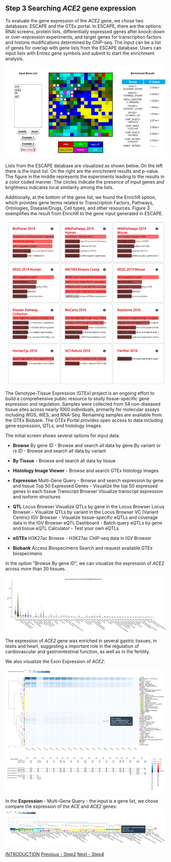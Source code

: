 ## Step 3 Searching *ACE2* gene expression

To evaluate the gene expression of the *ACE2* gene, we chose two databases: ESCAPE and the GTEx portal. In ESCAPE, there are the options: RNAi screens, protein lists, differentially expressed genes after knock-down or over-expression experiments, and target genes for transcription factors and histone modifications determined by ChIP-seq. The input can be  a list of genes for overlap with gene lists from the ESCAPE database. Users can input lists with Entrez gene symbols and submit to start the enrichment analysis. 

<img src= "./images/escape-output.PNG"> 

Lists from the ESCAPE database are visualized as shown below. On the left there is the input list. On the right are the enrichment results and p-value. The figure in the middle represents the experiments leading to the results in a color coded manner. The circles indicate the presence of input genes and brightness indicates local similarity among the lists.

Additionally, at the bottom of the gene list, we found the EnrichR option, which provides gene terms related to Transcription Factors, Pathways, Ontologies, Disease/Drugs, Cell types, and other resources. Figure 3 exemplifies the result from EnrichR to the gene input generated in ESCAPE.


<img src= "./images/escape-enrichr.PNG"> 

The Genotype-Tissue Expression (GTEx) project is an ongoing effort to build a comprehensive public resource to study tissue-specific gene expression and regulation. Samples were collected from 54 non-diseased tissue sites across nearly 1000 individuals, primarily for molecular assays including WGS, WES, and RNA-Seq. Remaining samples are available from the GTEx Biobank. The GTEx Portal provides open access to data including gene expression, QTLs, and histology images.

The initial screen shows several options for input data:
* **Browse**  By gene ID - Browse and search all data by gene
              By variant or rs ID - Browse and search all data by variant
              
* **By Tissue** - 	Browse and search all data by tissue
* **Histology Image Viewer**	- Browse and search GTEx histology images
* **Expression** 
              Multi-Gene Query - Browse and search expression by gene and tissue
              Top 50 Expressed Genes - Visualize the top 50 expressed genes in each tissue
              Transcript Browser	Visualize transcript expression and isoform structures
* **QTL**
              Locus Browser	Visualize QTLs by gene in the Locus Browser
              Locus Browser - Visualize QTLs by variant in the Locus Browser VC (Variant Centric)
              IGV Browser	 - Visualize tissue-specific eQTLs and coverage data in the IGV Browser
              eQTL Dashboard	- Batch query eQTLs by gene and tissue
              eQTL Calculator	- Test your own eQTLs
* **eGTEx**
              H3K27ac	Browse - H3K27ac ChIP-seq data in IGV Browser
* **Biobank**
              Access Biospecimens	Search and request available GTEx biospecimens

In the option "Browse By gene ID", we can visualize the expression of *ACE2* across more than 30 tissues.

<img src= "./images/gene-exp-plot.svg"> 

The expression of *ACE2* gene was enriched in several gastric tissues, in testis and heart, suggesting a important role in the regulation of cardiovascular and gastrointestinal function, as well as in the fertility.

We also visualize the Exon Expression of *ACE2*:

<img src= "./images/gtex-exon-expression.PNG"> 
<img src= "./images/gtex-gene-model-exon.PNG"> 

In the **Expression** - Multi-Gene Query - the input is a gene list, we chose compare the expression of the *ACE* and *ACE2* genes:
<img src= "./images/gtex-multiquerygene.PNG"> 

[INTRODUCTION](./index.md)        [Previous - Step2](./page2.md)             [Next - Step4](./page4.md)

